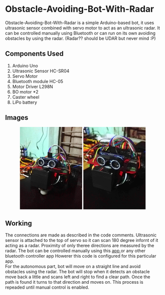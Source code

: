 # Obstacle-Avoiding-Bot-With-Radar

Obstacle-Avoiding-Bot-With-Radar is a simple Arduino-based bot, it uses ultrasonic sensor combined with servo motor to act as an ultrasonic radar. It can be controlled manually using Bluetooth or can run on its own avoiding obstacles by using the radar. (Radar?? should be UDAR but never mind :P)

## Components Used

1. Arduino Uno
2. Ultrasonic Sensor HC-SR04
3. Servo Motor
4. Bluetooth module HC-05
5. Motor Driver L298N
6. BO motor \*2
7. Caster wheel
8. LiPo battery

## Images

<div align="center">
   <img src="./images/bot_1.jpg" width="40%" height="40%" />

   <img src="./images/bot_2.jpg" width="40%" height="40%" />
</div>

## Working

The connections are made as described in the code comments.
Ultrasonic sensor is attached to the top of servo so it can scan 180 degree infornt of it acting as a radar. Proximity of only theree directions are measured by the radar. The bot can be controlled manually using  this <a href="https://play.google.com/store/apps/details?id=braulio.calle.bluetoothRCcontroller&hl=en&gl=US"> app </a> or any other bluetooth controller app Howerer this code is configured for this particular app.
</br>
For the autonomous part, bot will move on a straight line and avoid obstacles using the radar. The bot will stop when it detects an obstacle move back a little and scans left and right to find a clear path. Once the path is found it turns to that direction and moves on. This process is repeaded until manual control is enabled.